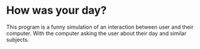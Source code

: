 # How was your day?
This program is a funny simulation of an interaction between user and their computer. With the computer asking the user about their day and similar subjects.

